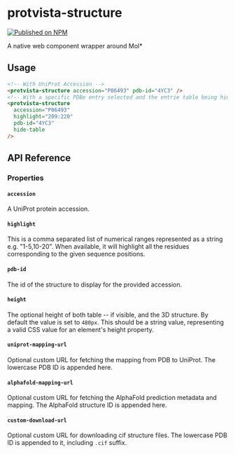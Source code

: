 # protvista-structure

[![Published on NPM](https://img.shields.io/npm/v/protvista-structure.svg)](https://www.npmjs.com/package/protvista-structure)

A native web component wrapper around Mol\*

## Usage

```html
<!-- With UniProt Accession -->
<protvista-structure accession="P06493" pdb-id="4YC3" />
<!-- With a specific PDBe entry selected and the entrie table being hidden -->
<protvista-structure
  accession="P06493"
  highlight="209:220"
  pdb-id="4YC3"
  hide-table
/>
```

## API Reference

### Properties

#### `accession`

A UniProt protein accession.

#### `highlight`

This is a comma separated list of numerical ranges represented as a string e.g. "1-5,10-20". When available, it will highlight all the residues corresponding to the given sequence positions.

#### `pdb-id`

The id of the structure to display for the provided accession.

#### `height`

The optional height of both table -- if visible, and the 3D structure. By default the value is set to `480px`. This should be a string value, representing a valid CSS value for an element's height property.

#### `uniprot-mapping-url`

Optional custom URL for fetching the mapping from PDB to UniProt. The lowercase PDB ID is appended here.

#### `alphafold-mapping-url`

Optional custom URL for fetching the AlphaFold prediction metadata and mapping. The AlphaFold structure ID is appended here.

#### `custom-download-url`

Optional custom URL for downloading cif structure files. The lowercase PDB ID is appended to it, including `.cif` suffix.
